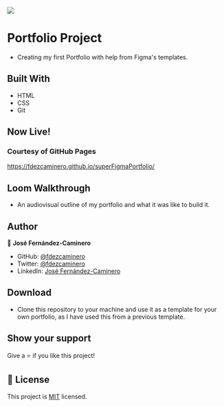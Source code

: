 ![](https://img.shields.io/badge/Microverse-blueviolet)

# Portfolio Project

* Creating my first Portfolio with help from Figma's templates.

## Built With

- HTML
- CSS
- Git

## Now Live!

### Courtesy of GitHub Pages

https://fdezcaminero.github.io/superFigmaPortfolio/

## Loom Walkthrough

* An audiovisual outline of my portfolio and what it was like to build it.


## Author

👤 **José Fernández-Caminero**

- GitHub: [@fdezcaminero](https://github.com/fdezcaminero)
- Twitter: [@fdezcaminero](https://twitter.com/fdezcaminero)
- LinkedIn: [José Fernández-Caminero](https://www.linkedin.com/in/fdezcaminero/)

## Download

- Clone this repository to your machine and use it as a template for your own portfolio, as I have used this from a previous template.

## Show your support

Give a ⭐️ if you like this project!

## 📝 License

This project is [MIT](./MIT.md) licensed.
